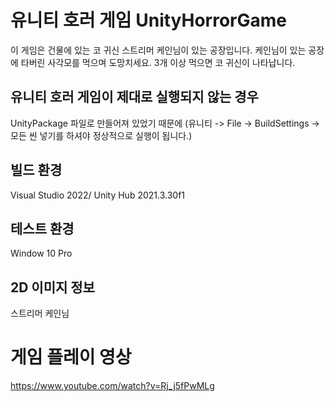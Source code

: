# 유니티 호러 게임 UnityHorrorGame
이 게임은 건물에 있는 코 귀신 스트리머 케인님이 있는 공장입니다.
케인님이 있는 공장에 타버린 사각모를 먹으며 도망치세요.
3개 이상 먹으면 코 귀신이 나타납니다.

## 유니티 호러 게임이 제대로 실행되지 않는 경우
UnityPackage 파일로 만들어져 있었기 때문에 (유니티 -> File -> BuildSettings -> 모든 씬 넣기를 하셔야 정상적으로 실행이 됩니다.)

## 빌드 환경
Visual Studio 2022/
Unity Hub 2021.3.30f1

## 테스트 환경
Window 10 Pro

## 2D 이미지 정보
스트리머 케인님

# 게임 플레이 영상
https://www.youtube.com/watch?v=Rj_j5fPwMLg


